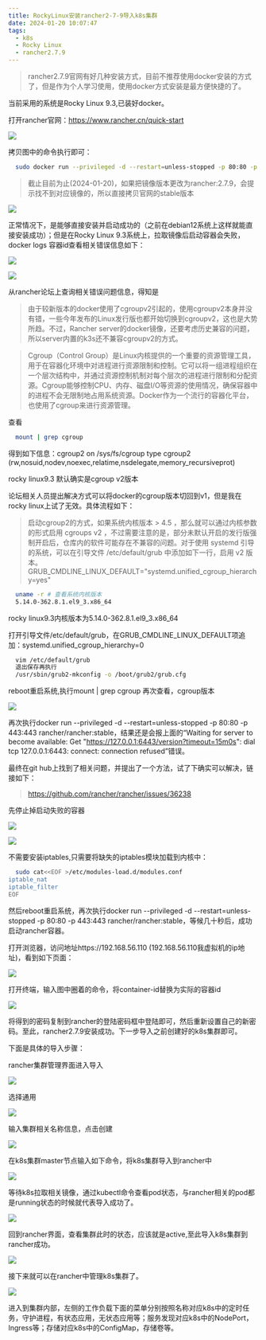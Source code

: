 ```yaml
---
title: RockyLinux安装rancher2-7-9导入k8s集群
date: 2024-01-20 10:07:47
tags:
  - k8s 
  - Rocky Linux
  - rancher2.7.9
---
```


>rancher2.7.9官网有好几种安装方式，目前不推荐使用docker安装的方式了，但是作为个人学习使用，使用docker方式安装是最方便快捷的了。

当前采用的系统是Rocky Linux 9.3,已装好docker。

打开rancher官网：https://www.rancher.cn/quick-start

  ![](/images/rancher_required.jpeg)

拷贝图中的命令执行即可：

```bash
  sudo docker run --privileged -d --restart=unless-stopped -p 80:80 -p 443:443 rancher/rancher:stable
```

>截止目前为止(2024-01-20)，如果把镜像版本更改为rancher:2.7.9，会提示找不到对应镜像的，所以直接拷贝官网的stable版本

  ![](/images/rancher_not_found.jpeg)

正常情况下，是能够直接安装并启动成功的（之前在debian12系统上这样就能直接安装成功）；但是在Rocky Linux 9.3系统上，拉取镜像后启动容器会失败，docker logs 容器id查看相关错误信息如下：

  ![](/images/rancher_ps.jpeg)

  ![](/images/rancher_error.jpeg)

从rancher论坛上查询相关错误问题信息，得知是
>由于较新版本的docker使用了cgroupv2引起的，使用cgroupv2本身并没有错，一些今年发布的Linux发行版也都开始切换到cgroupv2，这也是大势所趋。不过，Rancher server的docker镜像，还要考虑历史兼容的问题，所以server内置的k3s还不兼容cgroupv2的方式。

>Cgroup（Control Group）是Linux内核提供的一个重要的资源管理工具，用于在容器化环境中对进程进行资源限制和控制。它可以将一组进程组织在一个层次结构中，并通过资源控制机制对每个层次的进程进行限制和分配资源。Cgroup能够控制CPU、内存、磁盘I/O等资源的使用情况，确保容器中的进程不会无限制地占用系统资源。Docker作为一个流行的容器化平台，也使用了cgroup来进行资源管理。

查看

```bash
  mount | grep cgroup 
```

得到如下信息：cgroup2 on /sys/fs/cgroup type cgroup2 (rw,nosuid,nodev,noexec,relatime,nsdelegate,memory_recursiveprot)

rocky linux9.3 默认确实是cgroup v2版本

论坛相关人员提出解决方式可以将docker的cgroup版本切回到v1，但是我在rocky linux上试了无效。具体流程如下：

>启动cgroup2的方式，如果系统内核版本 > 4.5 ，那么就可以通过内核参数的形式启用 cgroups v2 ，不过需要注意的是，部分未默认开启的发行版强制开启后，仓库内的软件可能存在不兼容的问题。对于使用 systemd 引导的系统，可以在引导文件 /etc/default/grub 中添加如下一行，启用 v2 版本。GRUB_CMDLINE_LINUX_DEFAULT="systemd.unified_cgroup_hierarchy=yes"

```bash
  uname -r # 查看系统内核版本
  5.14.0-362.8.1.el9_3.x86_64
```
rocky linux9.3内核版本为5.14.0-362.8.1.el9_3.x86_64

打开引导文件/etc/default/grub，在GRUB_CMDLINE_LINUX_DEFAULT项追加：systemd.unified_cgroup_hierarchy=0

```bash
  vim /etc/default/grub
  退出保存再执行
  /usr/sbin/grub2-mkconfig -o /boot/grub2/grub.cfg
```

reboot重启系统,执行mount | grep cgroup 再次查看，cgroup版本

  ![](/images/cgroupv1.jpeg)

再次执行docker run --privileged -d --restart=unless-stopped -p 80:80 -p 443:443 rancher/rancher:stable，结果还是会报上面的“Waiting for server to become available: Get "https://127.0.0.1:6443/version?timeout=15m0s": dial tcp 127.0.0.1:6443: connect: connection refused”错误。


最终在git hub上找到了相关问题，并提出了一个方法，试了下确实可以解决，链接如下：
>https://github.com/rancher/rancher/issues/36238

先停止掉启动失败的容器

  ![](/images/rancher_error_stop.jpeg)

  ![](/images/rancher_error_solution.jpeg)

  不需要安装iptables,只需要将缺失的iptables模块加载到内核中：

```bash
  sudo cat<<EOF >/etc/modules-load.d/modules.conf
iptable_nat
iptable_filter
EOF
``` 

然后reboot重启系统，再次执行docker run --privileged -d --restart=unless-stopped -p 80:80 -p 443:443 rancher/rancher:stable，等候几十秒后，成功启动rancher容器。

打开浏览器，访问地址https://192.168.56.110  (192.168.56.110我虚拟机的ip地址)，看到如下页面：

  ![](/images/rancher_succ.jpeg)

打开终端，输入图中圈着的命令，将container-id替换为实际的容器id

  ![](/images/rancher_first_passwd.jpeg)

将得到的密码复制到rancher的登陆密码框中登陆即可，然后重新设置自己的新密码。至此，rancher2.7.9安装成功。下一步导入之前创建好的k8s集群即可。

下面是具体的导入步骤：

  rancher集群管理界面进入导入

  ![](/images/k8s_import1.jpeg)

  选择通用

  ![](/images/k8s_import2.jpeg)

  输入集群相关名称信息，点击创建

  ![](/images/k8s_import3.jpeg)  

  在k8s集群master节点输入如下命令，将k8s集群导入到rancher中

  ![](/images/k8s_import4.jpeg)    

  等待k8s拉取相关镜像，通过kubectl命令查看pod状态，与rancher相关的pod都是running状态的时候就代表导入成功了。

  ![](/images/k8s_import5.jpeg)  


  回到rancher界面，查看集群此时的状态，应该就是active,至此导入k8s集群到rancher成功。

  ![](/images/k8s_import6.jpeg)    

  接下来就可以在rancher中管理k8s集群了。

  ![](/images/k8s_import7.jpeg)      

进入到集群内部，左侧的工作负载下面的菜单分别按照名称对应k8s中的定时任务，守护进程，有状态应用，无状态应用等；服务发现对应k8s中的NodePort，Ingress等；存储对应k8s中的ConfigMap，存储卷等。
